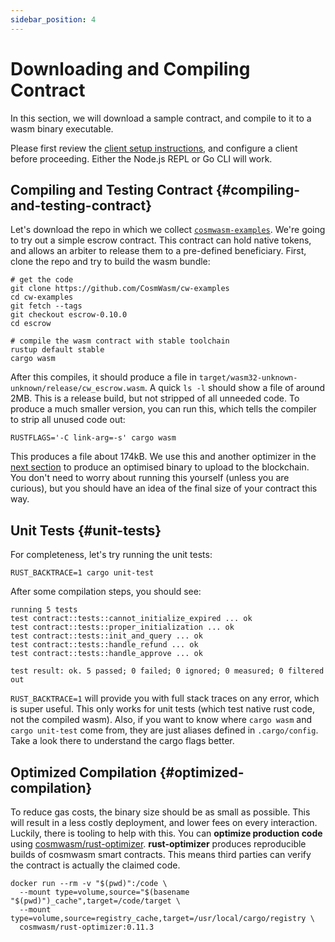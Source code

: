 ```yaml
---
sidebar_position: 4
---
```


# Downloading and Compiling Contract

In this section, we will download a sample contract, and compile to it to a wasm binary executable.

Please first review the [client setup instructions](03-setting-env.md), and configure a client before proceeding. Either
the Node.js REPL or Go CLI will work.

## Compiling and Testing Contract {#compiling-and-testing-contract}

Let's download the repo in which we collect [`cosmwasm-examples`](https://github.com/CosmWasm/cw-examples). We're going
to try out a simple escrow contract. This contract can hold native tokens, and allows an arbiter to release them to a
pre-defined beneficiary. First, clone the repo and try to build the wasm bundle:

```shell
# get the code
git clone https://github.com/CosmWasm/cw-examples
cd cw-examples
git fetch --tags
git checkout escrow-0.10.0
cd escrow

# compile the wasm contract with stable toolchain
rustup default stable
cargo wasm
```

After this compiles, it should produce a file in `target/wasm32-unknown-unknown/release/cw_escrow.wasm`. A quick `ls -l`
should show a file of around 2MB. This is a release build, but not stripped of all unneeded code. To produce a much
smaller version, you can run this, which tells the compiler to strip all unused code out:

```shell
RUSTFLAGS='-C link-arg=-s' cargo wasm
```

This produces a file about 174kB. We use this and another optimizer in the [next section](#optimized-compilation) to
produce an optimised binary to upload to the blockchain. You don't need to worry about running this yourself (unless you
are curious), but you should have an idea of the final size of your contract this way.

## Unit Tests {#unit-tests}

For completeness, let's try running the unit tests:

```shell
RUST_BACKTRACE=1 cargo unit-test
```

After some compilation steps, you should see:

```text
running 5 tests
test contract::tests::cannot_initialize_expired ... ok
test contract::tests::proper_initialization ... ok
test contract::tests::init_and_query ... ok
test contract::tests::handle_refund ... ok
test contract::tests::handle_approve ... ok

test result: ok. 5 passed; 0 failed; 0 ignored; 0 measured; 0 filtered out
```

`RUST_BACKTRACE=1` will provide you with full stack traces on any error, which is super useful. This only works for unit
tests (which test native rust code, not the compiled wasm). Also, if you want to know where `cargo wasm` and `cargo
unit-test` come from, they are just aliases defined in `.cargo/config`. Take a look there to understand the cargo flags
better.

## Optimized Compilation {#optimized-compilation}

To reduce gas costs, the binary size should be as small as possible. This will result in a less costly deployment, and
lower fees on every interaction. Luckily, there is tooling to help with this. You can **optimize production code** using
[cosmwasm/rust-optimizer](https://github.com/CosmWasm/rust-optimizer). **rust-optimizer** produces reproducible builds
of cosmwasm smart contracts. This means third parties can verify the contract is actually the claimed code.

```shell
docker run --rm -v "$(pwd)":/code \
  --mount type=volume,source="$(basename "$(pwd)")_cache",target=/code/target \
  --mount type=volume,source=registry_cache,target=/usr/local/cargo/registry \
  cosmwasm/rust-optimizer:0.11.3
```
